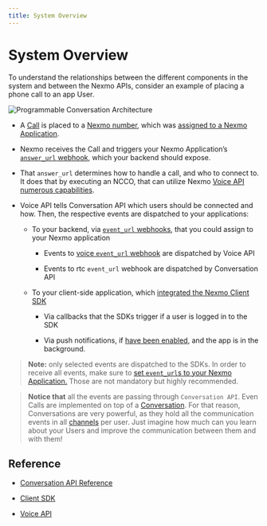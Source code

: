 ```yaml
---
title: System Overview
---
```


# System Overview

To understand the relationships between the different components in the system and between the Nexmo APIs, consider an example of placing a phone call to an app User.

![Programmable Conversation Architecture](/assets/images/conversation-api/conv-diagram-arch.gif)

* A [Call](/concepts/call) is placed to a [Nexmo number](/numbers/overview), which was [assigned to a Nexmo Application](/numbers/guides/number-management).

* Nexmo receives the Call and triggers your Nexmo Application’s [`answer_url` webhook](/voice/voice-api/webhook-reference#answer-webhook), which your backend should expose.

* That `answer_url` determines how to handle a call, and who to connect to. It does that by executing an NCCO, that can utilize Nexmo [Voice API numerous capabilities](](/voice/voice-api/ncco-reference)).

* Voice API tells Conversation API which users should be connected and how. Then, the respective events are dispatched to your applications:

    * To your backend, via [`event_url` webhooks](/application/overview#webhooks), that you could assign to your Nexmo application
        
        * Events to [voice `event_url` webhook](/voice/voice-api/webhook-reference#event-webhook) are dispatched by Voice API

        * Events to rtc `event_url` webhook are dispatched by Conversation API


    * To your client-side application, which [integrated the Nexmo Client SDK](/client-sdk/setup/add-sdk-to-your-app/android)

        * Via callbacks that the SDKs trigger if a user is logged in to the SDK

        * Via push notifications, if [have been enabled](/client-sdk/setup/set-up-push-notifications), and the app is in the background.

> **Note:** only selected events are dispatched to the SDKs. In order to receive all events, make sure to [set `event_url`s to your Nexmo Application.](application/overview#webhooks) Those are not mandatory but highly recommended.


> **Notice that** all the events are passing through `Conversation API`. Even Calls are implemented on top of a [Conversation](/conversation/concepts/conversation). For that reason, Conversations are very powerful, as they hold all the communication events in all [channels](/conversation/concepts/channel) per user. Just imagine how much can you learn about your Users and improve the communication between them and with them!

## Reference

* [Conversation API Reference](/api/conversation)

* [Client SDK](/client-sdk/overview)

* [Voice API](/voice/voice-api/overview)